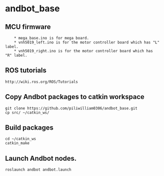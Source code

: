 # andbot_base

## MCU firmware
        * mega_base.ino is for mega board.
        * vnh5019_left.ino is for the motor controller board which has "L" label.
        * vnh5019_right.ino is for the motor controller board which has "R" label.

## ROS tutorials

    http://wiki.ros.org/ROS/Tutorials

## Copy Andbot packages to catkin workspace

    git clone https://github.com/piliwilliam0306/andbot_base.git
    cp src/ ~/catkin_ws/
  
## Build packages
    cd ~/catkin_ws
    catkin_make

## Launch Andbot nodes.

    roslaunch andbot andbot.launch
